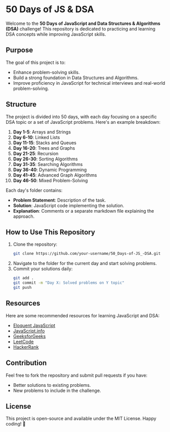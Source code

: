 # 50 Days of JS & DSA

Welcome to the **50 Days of JavaScript and Data Structures & Algorithms (DSA)** challenge! This repository is dedicated to practicing and learning DSA concepts while improving JavaScript skills.

## Purpose
The goal of this project is to:
- Enhance problem-solving skills.
- Build a strong foundation in Data Structures and Algorithms.
- Improve proficiency in JavaScript for technical interviews and real-world problem-solving.

## Structure
The project is divided into 50 days, with each day focusing on a specific DSA topic or a set of JavaScript problems. Here's an example breakdown:

1. **Day 1-5**: Arrays and Strings
2. **Day 6-10**: Linked Lists
3. **Day 11-15**: Stacks and Queues
4. **Day 16-20**: Trees and Graphs
5. **Day 21-25**: Recursion
6. **Day 26-30**: Sorting Algorithms
7. **Day 31-35**: Searching Algorithms
8. **Day 36-40**: Dynamic Programming
9. **Day 41-45**: Advanced Graph Algorithms
10. **Day 46-50**: Mixed Problem-Solving

Each day's folder contains:
- **Problem Statement**: Description of the task.
- **Solution**: JavaScript code implementing the solution.
- **Explanation**: Comments or a separate markdown file explaining the approach.

## How to Use This Repository
1. Clone the repository:
   ```bash
   git clone https://github.com/your-username/50_Days-of-JS_-DSA.git
   ```
2. Navigate to the folder for the current day and start solving problems.
3. Commit your solutions daily:
   ```bash
   git add .
   git commit -m "Day X: Solved problems on Y topic"
   git push
   ```

## Resources
Here are some recommended resources for learning JavaScript and DSA:
- [Eloquent JavaScript](https://eloquentjavascript.net/)
- [JavaScript.info](https://javascript.info/)
- [GeeksforGeeks](https://www.geeksforgeeks.org/)
- [LeetCode](https://leetcode.com/)
- [HackerRank](https://www.hackerrank.com/)

## Contribution
Feel free to fork the repository and submit pull requests if you have:
- Better solutions to existing problems.
- New problems to include in the challenge.

## License
This project is open-source and available under the MIT License. Happy coding! 🚀

